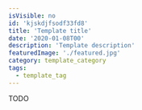 ```yaml
---
isVisible: no
id: 'kjskdjfsodf33fd8'
title: 'Template title'
date: '2020-01-08T00'
description: 'Template description'
featuredImage: './featured.jpg'
category: template_category
tags:
  - template_tag
---
```


TODO
